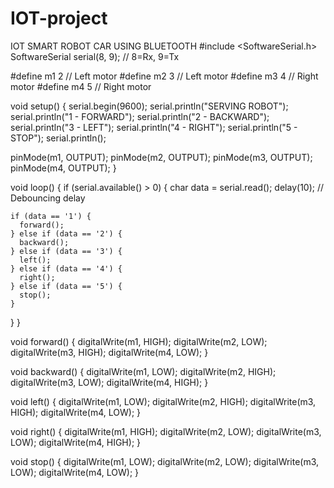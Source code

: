 # IOT-project
IOT SMART ROBOT CAR USING BLUETOOTH 
#include <SoftwareSerial.h>
SoftwareSerial serial(8, 9); // 8=Rx, 9=Tx

#define m1  2 // Left motor
#define m2  3 // Left motor
#define m3  4 // Right motor
#define m4  5 // Right motor

void setup() {
  serial.begin(9600);
  serial.println("SERVING ROBOT");
  serial.println("1 - FORWARD");
  serial.println("2 - BACKWARD");
  serial.println("3 - LEFT");
  serial.println("4 - RIGHT");
  serial.println("5 - STOP");
  serial.println();
  
  pinMode(m1, OUTPUT);
  pinMode(m2, OUTPUT);
  pinMode(m3, OUTPUT);
  pinMode(m4, OUTPUT);
}

void loop() {
  if (serial.available() > 0) {
    char data = serial.read();
    delay(10); // Debouncing delay
    
    if (data == '1') {
      forward();
    } else if (data == '2') {
      backward();
    } else if (data == '3') {
      left();
    } else if (data == '4') {
      right();
    } else if (data == '5') {
      stop();
    }
  }
}

void forward() {
  digitalWrite(m1, HIGH);
  digitalWrite(m2, LOW);
  digitalWrite(m3, HIGH);
  digitalWrite(m4, LOW);
}

void backward() {
  digitalWrite(m1, LOW);
  digitalWrite(m2, HIGH);
  digitalWrite(m3, LOW);
  digitalWrite(m4, HIGH);
}

void left() {
  digitalWrite(m1, LOW);
  digitalWrite(m2, HIGH);
  digitalWrite(m3, HIGH);
  digitalWrite(m4, LOW);
}

void right() {
  digitalWrite(m1, HIGH);
  digitalWrite(m2, LOW);
  digitalWrite(m3, LOW);
  digitalWrite(m4, HIGH);
}

void stop() {
  digitalWrite(m1, LOW);
  digitalWrite(m2, LOW);
  digitalWrite(m3, LOW);
  digitalWrite(m4, LOW);
}
